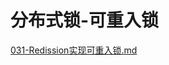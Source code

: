 # 分布式锁-可重入锁

 [031-Redission实现可重入锁.md](../../13-persistence/02-Redis/05-Redis客户端/031-Redission实现可重入锁.md) 

```java

```